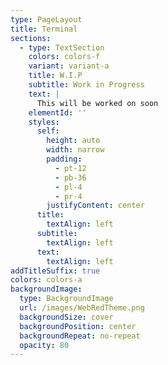 ```yaml
---
type: PageLayout
title: Terminal
sections:
  - type: TextSection
    colors: colors-f
    variant: variant-a
    title: W.I.P
    subtitle: Work in Progress
    text: |
      This will be worked on soon
    elementId: ''
    styles:
      self:
        height: auto
        width: narrow
        padding:
          - pt-12
          - pb-36
          - pl-4
          - pr-4
        justifyContent: center
      title:
        textAlign: left
      subtitle:
        textAlign: left
      text:
        textAlign: left
addTitleSuffix: true
colors: colors-a
backgroundImage:
  type: BackgroundImage
  url: /images/WebRedTheme.png
  backgroundSize: cover
  backgroundPosition: center
  backgroundRepeat: no-repeat
  opacity: 80
---
```

